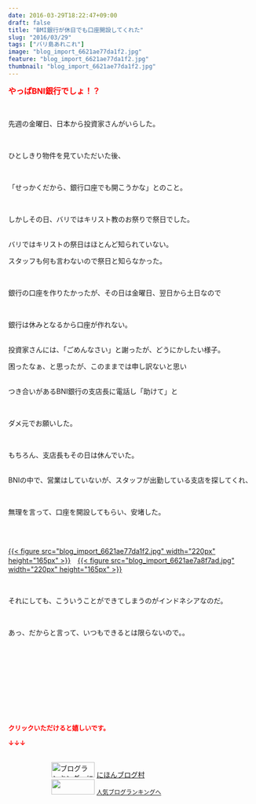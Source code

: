 ```yaml
---
date: 2016-03-29T18:22:47+09:00
draft: false
title: "BMI銀行が休日でも口座開設してくれた"
slug: "2016/03/29"
tags: ["バリ島あれこれ"]
image: "blog_import_6621ae77da1f2.jpg"
feature: "blog_import_6621ae77da1f2.jpg"
thumbnail: "blog_import_6621ae77da1f2.jpg"
---
```

<p><font color="#ff0000" size="3"><strong>やっぱBNI銀行でしょ！？</strong></font></p><br/><p>先週の金曜日、日本から投資家さんがいらした。</p><br/><p>ひとしきり物件を見ていただいた後、</p><br/><p>「せっかくだから、銀行口座でも開こうかな」とのこと。</p><br/><p>しかしその日、バリではキリスト教のお祭りで祭日でした。</p><p><br/>バリではキリストの祭日はほとんど知られていない。<br/></p><p>スタッフも何も言わないので祭日と知らなかった。</p><p><br/></p><p>銀行の口座を作りたかったが、その日は金曜日、翌日から土日なので</p><br/><p>銀行は休みとなるから口座が作れない。</p><p><br/>投資家さんには、「ごめんなさい」と謝ったが、どうにかしたい様子。<br/></p><p>困ったなぁ、と思ったが、このままでは申し訳ないと思い</p><p><br/>つき合いがあるBNI銀行の支店長に電話し「助けて」と</p><br/><p>ダメ元でお願いした。</p><p><br/></p><p>もちろん、支店長もその日は休んでいた。</p><p><br/>BNIの中で、営業はしていないが、スタッフが出勤している支店を探してくれ、</p><br/><p>無理を言って、口座を開設してもらい、安堵した。</p><br/><p><br/><a href="blog_import_6621ae79195ad.jpg">{{< figure src="blog_import_6621ae77da1f2.jpg" width="220px" height="165px" >}}</a>　<a href="blog_import_6621ae7be1829.jpg">{{< figure src="blog_import_6621ae7a8f7ad.jpg" width="220px" height="165px" >}}</a><br/></p><br/><p>それにしても、こういうことができてしまうのがインドネシアなのだ。</p><br/><p>あっ、だからと言って、いつもできるとは限らないので。。</p><br/><p><br/></p><br/><br/><br/><br/><br/><p><font color="#ff0000" size="2"><strong>クリックいただけると嬉しいです。<br/></strong></font></p><p><font color="#ff0000" size="2"><strong>↓↓↓</strong></font></p><p><br/><a href="ranking.html" target="_blank"><img border="0" alt="ブログランキング・にほんブログ村へ" src="data:image/svg+xml;charset=utf-8,%3Csvg%20xmlns%3D%22http%3A%2F%2Fwww.w3.org%2F2000%2Fsvg%22%20title%3D%22Placeholder%20for%20Images%22%20role%3D%22presentation%22%20viewBox%3D%220%200%2088%2031%22%20%2F%3E" width="88" height="31" data-src="https://img-proxy.blog-video.jp/images?url=http%3A%2F%2Fwww.blogmura.com%2Fimg%2Fwww88_31.gif" style="aspect-ratio: auto 88 / 31;"/><noscript><img border="0" alt="ブログランキング・にほんブログ村へ" src="https://img-proxy.blog-video.jp/images?url=http%3A%2F%2Fwww.blogmura.com%2Fimg%2Fwww88_31.gif" width="88" height="31"></noscript></a> <a href="ranking.html" target="_blank">にほんブログ村</a> <br/><a title="人気ブログランキングへ" href="link.php?1804582"><img border="0" src="data:image/svg+xml;charset=utf-8,%3Csvg%20xmlns%3D%22http%3A%2F%2Fwww.w3.org%2F2000%2Fsvg%22%20title%3D%22Placeholder%20for%20Images%22%20role%3D%22presentation%22%20viewBox%3D%220%200%2088%2031%22%20%2F%3E" width="88" height="31" data-src="https://blog.with2.net/img/banner/banner_22.gif" style="aspect-ratio: auto 88 / 31;"/><noscript><img border="0" src="https://blog.with2.net/img/banner/banner_22.gif" width="88" height="31"></noscript></a> <a style="FONT-SIZE: 12px" href="link.php?1804582">人気ブログランキングへ</a> </p>

